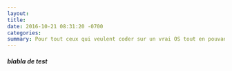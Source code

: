 ```yaml
---
layout:
title: 
date: 2016-10-21 08:31:20 -0700
categories:
summary: Pour tout ceux qui veulent coder sur un vrai OS tout en pouvant continuer à jouer, voici un petit tuto pour un dual boot Linux
---
```

##### blabla de test
